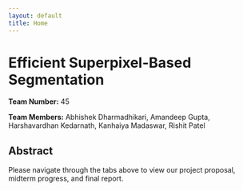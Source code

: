 ```yaml
---
layout: default
title: Home
---
```


<div class="home-container">
  <h1 class="project-title">Efficient Superpixel-Based Segmentation</h1>
  
  <div class="project-info">
    <p><strong>Team Number:</strong> 45</p>
    <p><strong>Team Members:</strong> Abhishek Dharmadhikari, Amandeep Gupta, Harshavardhan Kedarnath, Kanhaiya Madaswar, Rishit Patel </p>
  </div>

  <div class="abstract">
    <h2>Abstract</h2>
    <p>
      Please navigate through the tabs above to view our project proposal, midterm progress, and final report.
    </p>
  </div>
</div>
